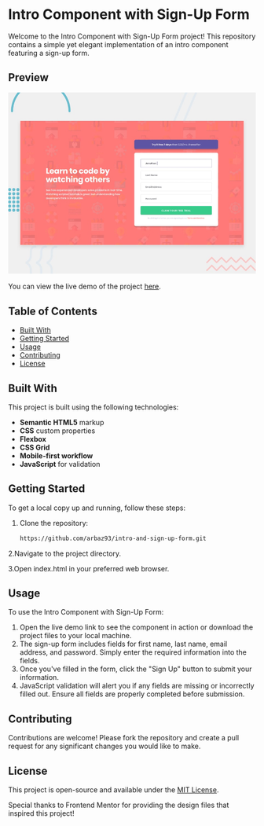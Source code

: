 # Intro Component with Sign-Up Form  

Welcome to the Intro Component with Sign-Up Form project! This repository contains a simple yet elegant implementation of an intro component featuring a sign-up form.  

## Preview  

![Website Preview](./design/desktop-preview.jpg)  

You can view the live demo of the project [here](https://arbaz93.github.io/intro-and-sign-up-form/).  

## Table of Contents  

- [Built With](#built-with)  
- [Getting Started](#getting-started)  
- [Usage](#usage)  
- [Contributing](#contributing)  
- [License](#license)  

## Built With  

This project is built using the following technologies:  
- **Semantic HTML5** markup  
- **CSS** custom properties  
- **Flexbox**  
- **CSS Grid**  
- **Mobile-first workflow**  
- **JavaScript** for validation  

## Getting Started  

To get a local copy up and running, follow these steps:  

1. Clone the repository:  
   ```bash  
   https://github.com/arbaz93/intro-and-sign-up-form.git

2.Navigate to the project directory.

3.Open index.html in your preferred web browser.

## Usage

To use the Intro Component with Sign-Up Form:  

1. Open the live demo link to see the component in action or download the project files to your local machine.  
2. The sign-up form includes fields for first name, last name, email address, and password. Simply enter the required information into the fields.  
3. Once you've filled in the form, click the "Sign Up" button to submit your information.  
4. JavaScript validation will alert you if any fields are missing or incorrectly filled out. Ensure all fields are properly completed before submission.
   
## Contributing

Contributions are welcome! Please fork the repository and create a pull request for any significant changes you would like to make.

## License

This project is open-source and available under the [MIT License](./LICENSE).

Special thanks to Frontend Mentor for providing the design files that inspired this project!
